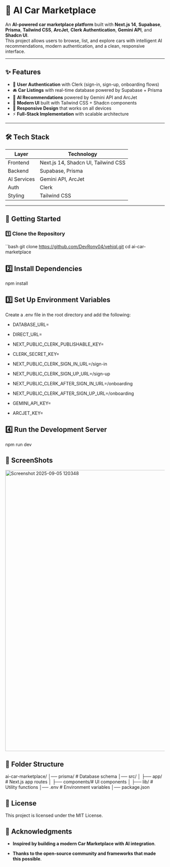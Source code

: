 # 🚗 AI Car Marketplace

An **AI-powered car marketplace platform** built with **Next.js 14**, **Supabase**, **Prisma**, **Tailwind CSS**, **ArcJet**, **Clerk Authentication**, **Gemini API**, and **Shadcn UI**.  
This project allows users to browse, list, and explore cars with intelligent AI recommendations, modern authentication, and a clean, responsive interface.

---

## ✨ Features

- 🔑 **User Authentication** with Clerk (sign-in, sign-up, onboarding flows)
- 🚘 **Car Listings** with real-time database powered by Supabase + Prisma
- 🤖 **AI Recommendations** powered by Gemini API and ArcJet
- 🎨 **Modern UI** built with Tailwind CSS + Shadcn components
- 📱 **Responsive Design** that works on all devices
- ⚡ **Full-Stack Implementation** with scalable architecture

---

## 🛠️ Tech Stack

| Layer         | Technology |
|---------------|------------|
| Frontend      | Next.js 14, Shadcn UI, Tailwind CSS |
| Backend       | Supabase, Prisma |
| AI Services   | Gemini API, ArcJet |
| Auth          | Clerk |
| Styling       | Tailwind CSS |

---

## 🚀 Getting Started

### 1️⃣ Clone the Repository
``bash
git clone https://github.com/DevRony04/vehiql.git
cd ai-car-marketplace

## 2️⃣ Install Dependencies
npm install

## 3️⃣ Set Up Environment Variables

Create a .env file in the root directory and add the following:

- DATABASE_URL=
- DIRECT_URL=

- NEXT_PUBLIC_CLERK_PUBLISHABLE_KEY=
- CLERK_SECRET_KEY=
- NEXT_PUBLIC_CLERK_SIGN_IN_URL=/sign-in
- NEXT_PUBLIC_CLERK_SIGN_UP_URL=/sign-up
- NEXT_PUBLIC_CLERK_AFTER_SIGN_IN_URL=/onboarding
- NEXT_PUBLIC_CLERK_AFTER_SIGN_UP_URL=/onboarding

- GEMINI_API_KEY=
- ARCJET_KEY=

## 4️⃣ Run the Development Server
npm run dev

## 📸 ScreenShots

<img width="1837" height="886" alt="Screenshot 2025-09-05 120348" src="https://github.com/user-attachments/assets/eb3fff35-8853-45d0-8669-2cfd66bf80ff" />

## 📂 Folder Structure
ai-car-marketplace/
│── prisma/        # Database schema
│── src/
│   ├── app/       # Next.js app routes
│   ├── components/# UI components
│   ├── lib/       # Utility functions
│── .env           # Environment variables
│── package.json  

## 📜 License

This project is licensed under the MIT License.

## 🙌 Acknowledgments

- **Inspired by building a modern Car Marketplace with AI integration**.

- **Thanks to the open-source community and frameworks that made this possible**.


